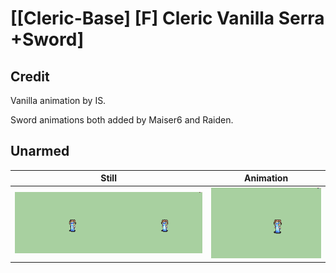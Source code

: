 # [\[Cleric-Base\] \[F\] Cleric Vanilla Serra +Sword]

## Credit

Vanilla animation by IS.

Sword animations both added by Maiser6 and Raiden.
	
## Unarmed

| Still | Animation |
| :---: | :-------: |
| ![Unarmed still](./Unarmed_000.png) | ![Unarmed animation](./Unarmed.gif) |
